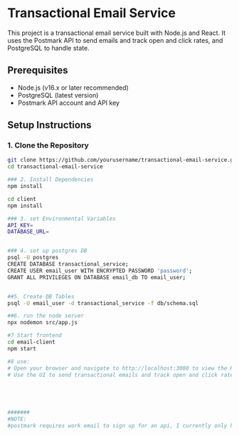 # Transactional Email Service

This project is a transactional email service built with Node.js and React. It uses the Postmark API to send emails and track open and click rates, and PostgreSQL to handle state.

## Prerequisites

- Node.js (v16.x or later recommended)
- PostgreSQL (latest version)
- Postmark API account and API key

## Setup Instructions

### 1. Clone the Repository

```sh
git clone https://github.com/yourusername/transactional-email-service.git
cd transactional-email-service

### 2. Install Dependencies
npm install

cd client
npm install

### 3. set Environmental Variables
API_KEY=
DATABASE_URL=


### 4. set up postgres DB
psql -U postgres
CREATE DATABASE transactional_service;
CREATE USER email_user WITH ENCRYPTED PASSWORD 'password';
GRANT ALL PRIVILEGES ON DATABASE email_db TO email_user;


##5. Create DB Tables
psql -U email_user -d transactional_service -f db/schema.sql

##6. run the node server
npx nodemon src/app.js

#7 Start frontend
cd email-client
npm start

#8 use:
# Open your browser and navigate to http://localhost:3000 to view the React UI.
# Use the UI to send transactional emails and track open and click rates.





#######
#NOTE:
#postmark requires work email to sign up for an api, I currently only have my gmail, so needed to pivot to an alternative api
